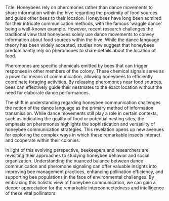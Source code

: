 Title: Honeybees rely on pheromones rather than dance movements to share information within the hive regarding the proximity of food sources and guide other bees to their location.
Honeybees have long been admired for their intricate communication methods, with the famous 'waggle dance' being a well-known example. However, recent research challenges the traditional view that honeybees solely use dance movements to convey information about food sources within the hive. While the dance language theory has been widely accepted, studies now suggest that honeybees predominantly rely on pheromones to share details about the location of food. 

Pheromones are specific chemicals emitted by bees that can trigger responses in other members of the colony. These chemical signals serve as a powerful means of communication, allowing honeybees to efficiently coordinate foraging activities. By releasing pheromones near food sources, bees can effectively guide their nestmates to the exact location without the need for elaborate dance performances.

The shift in understanding regarding honeybee communication challenges the notion of the dance language as the primary method of information transmission. While dance movements still play a role in certain contexts, such as indicating the quality of food or potential nesting sites, the emphasis on pheromones highlights the sophistication and versatility of honeybee communication strategies. This revelation opens up new avenues for exploring the complex ways in which these remarkable insects interact and cooperate within their colonies.

In light of this evolving perspective, beekeepers and researchers are revisiting their approaches to studying honeybee behavior and social organization. Understanding the nuanced balance between dance communication and pheromone signaling can offer valuable insights into improving bee management practices, enhancing pollination efficiency, and supporting bee populations in the face of environmental challenges. By embracing this holistic view of honeybee communication, we can gain a deeper appreciation for the remarkable interconnectedness and intelligence of these vital pollinators.